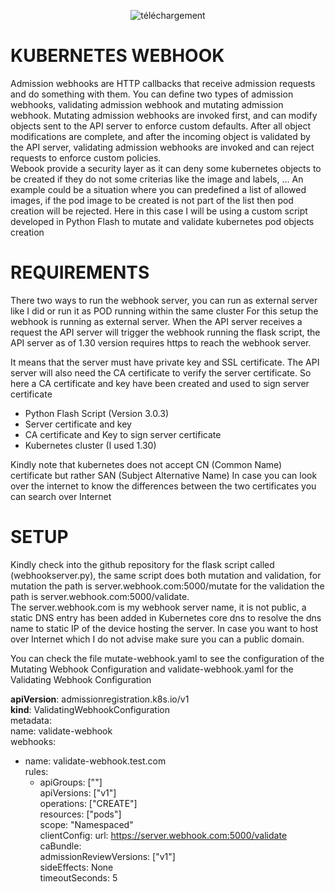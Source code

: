 <div align="center">
  
   ![téléchargement](https://github.com/user-attachments/assets/d7677682-5b84-4c64-88b9-c08cf2268e08)

</div>





# KUBERNETES WEBHOOK 

Admission webhooks are HTTP callbacks that receive admission requests and do something with them. You can define two types of admission webhooks, validating admission webhook and mutating admission webhook. Mutating admission webhooks are invoked first, and can modify objects sent to the API server to enforce custom defaults. After all object modifications are complete, and after the incoming object is validated by the API server, validating admission webhooks are invoked and can reject requests to enforce custom policies. <br>
Webook provide a security layer as it can deny some kubernetes objects to be created if they do not some criterias like the image and labels, ...
An example could be a situation where you can predefined a list of allowed images, if the pod image to be created is not part of the list then pod creation will be rejected.
Here in this case I will be using a custom script developed in Python Flash to mutate and validate kubernetes pod objects creation

# REQUIREMENTS

There two ways to run the webhook server, you can run as external server like I did or run it as POD running within the same cluster
For this setup the webhook is running as external server.
When the API server receives a request the API server will trigger the webhook running the flask script, the API server as of 1.30 version requires https to reach the webhook server.

It means that the server must have private key and SSL certificate.
The API server will also need the CA certificate to verify the server certificate.
So here a CA certificate and key have been created and used to sign server certificate

* Python Flash Script (Version 3.0.3)
* Server certificate and key
* CA certificate and Key to sign server certificate
* Kubernetes cluster (I used 1.30)
  


Kindly note that kubernetes does not accept CN (Common Name) certificate but rather SAN (Subject Alternative Name)
In case you can look over the internet to know the differences between the two certificates you can search over Internet



# SETUP

Kindly check into the github repository for the flask script called (webhookserver.py), the same script does both mutation and validation, for mutation the path is server.webhook.com:5000/mutate
for the validation the path is server.webhook.com:5000/validate. <br>
The server.webhook.com is my webhook server name, it is not public, a static DNS entry has been added in Kubernetes core dns to resolve the dns name to static IP of the device hosting the server.
In case you want to host over Internet which I do not advise make sure you can a public domain.

You can check the file mutate-webhook.yaml to see the configuration of the Mutating Webhook Configuration and validate-webhook.yaml for the Validating Webhook Configuration 


**apiVersion**: admissionregistration.k8s.io/v1 <br>
**kind**: ValidatingWebhookConfiguration <br>
metadata: <br>
  name: validate-webhook <br>
webhooks: <br>
- name: validate-webhook.test.com <br>
  rules: <br>
  - apiGroups:   [""] <br>
    apiVersions: ["v1"] <br>
    operations:  ["CREATE"] <br>
    resources:   ["pods"] <br>
    scope:       "Namespaced" <br>
  clientConfig:
    url: https://server.webhook.com:5000/validate <br>
    caBundle: <br>
  admissionReviewVersions: ["v1"] <br>
  sideEffects: None <br>
  timeoutSeconds: 5 <br>








